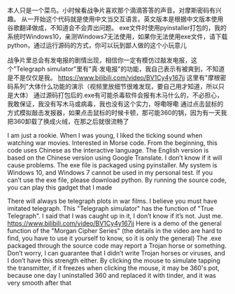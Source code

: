 本人只是一个菜鸟。小时候看战争片喜欢那个滴滴答答的声音。对摩斯密码有兴趣。
从一开始这个代码就是使用中文当交互语言。英文版本是根据中文版本使用谷歌翻译做成，不知道会不会弄出问题。
exe文件时使用pyinstaller打包的，我的系统时Windows10，亲测Windows7无法使用，如果你无法使用exe文件，请下载python，通过运行源码的方式，你可以玩到鄙人做的这个小玩意儿

战争片里总会有发电报的剧情出现，相信你一定有模仿过敲发电报，这个"Telegraph simulator"里有"真·发电报"的功能，我自己表示有被爽到，不知道是不是仅仅是我。
https://www.bilibili.com/video/BV1Cy4y167jj
这里有"摩根密码系列"大体什么功能的演示（视频里放细节很难发现，要自己用才知道，所以只是大体）
通过源码打包后的.exe有可能杀毒软件会报有木马什么的，不必担心，我敢保证，我没有写木马或病毒，我也没有这个实力，呀嘞呀嘞
通过点击鼠标的方式模拟敲击发报器，如果点击鼠标的时候卡顿，那可能360的锅，因为有一天我把360卸载了换成火绒，在那之后就很流畅了



I am just a rookie. When I was young, I liked the ticking sound when watching war movies. Interested in Morse code.
From the beginning, this code uses Chinese as the interactive language. The English version is based on the Chinese version using Google Translate. I don’t know if it will cause problems.
The exe file is packaged using pyinstaller. My system is Windows 10, and Windows 7 cannot be used in my personal test. If you can’t use the exe file, please download python. By running the source code, you can play this gadget that I made

There will always be telegraph plots in war films. I believe you must have imitated telegraph. This "Telegraph simulator" has the function of "True Telegraph". I said that I was caught up in it, I don’t know if it’s not. Just me.
https://www.bilibili.com/video/BV1Cy4y167jj
Here is a demo of the general function of the "Morgan Cipher Series" (the details in the video are hard to find, you have to use it yourself to know, so it is only the general)
The .exe packaged through the source code may report a Trojan horse or something. Don’t worry, I can guarantee that I didn’t write Trojan horses or viruses, and I don’t have this strength either.
By clicking the mouse to simulate tapping the transmitter, if it freezes when clicking the mouse, it may be 360's pot, because one day I uninstalled 360 and replaced it with tinder, and it was very smooth after that
